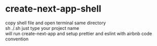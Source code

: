# create-next-app-shell

copy shell file and open terminal same directory  
sh ./<user shell file name>.sh
just type your project name  
will run create-next-app and setup prettier and eslint with airbnb code convention  
